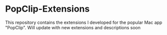 # PopClip-Extensions

This repository contains the extensions I developed for the popular Mac app "PopClip". Will update with new extensions and descriptions soon
